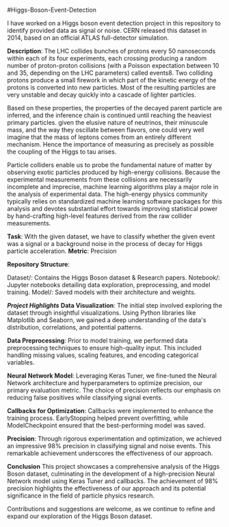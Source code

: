 #Higgs-Boson-Event-Detection

I have worked on a Higgs boson event detection project in this repository to identify provided data as signal or noise. CERN released this dataset in 2014, based on an official ATLAS full-detector simulation.

**Description**: The LHC collides bunches of protons every 50 nanoseconds within each of its four experiments, each crossing producing a random number of proton-proton collisions (with a Poisson expectation between 10 and 35, depending on the LHC parameters) called events8. Two colliding protons produce a small firework in which part of the kinetic energy of the protons is converted into new particles. Most of the resulting particles are very unstable and decay quickly into a cascade of lighter particles.

Based on these properties, the properties of the decayed parent particle are inferred, and the inference chain is continued until reaching the heaviest primary particles. given the elusive nature of neutrinos, their minuscule mass, and the way they oscillate between flavors, one could very well imagine that the mass of leptons comes from an entirely different mechanism. Hence the importance of measuring as precisely as possible the coupling of the Higgs to tau arises.

Particle colliders enable us to probe the fundamental nature of matter by observing exotic particles produced by high-energy collisions. Because the experimental measurements from these collisions are necessarily incomplete and imprecise, machine learning algorithms play a major role in the analysis of experimental data. The high-energy physics community typically relies on standardized machine learning software packages for this analysis and devotes substantial effort towards improving statistical power by hand-crafting high-level features derived from the raw collider measurements.

**Task**: With the given dataset, we have to classify whether the given event was a signal or a background noise in the process of decay for Higgs particle acceleration.
**Metric**: Precision

**Repository Structure**:

Dataset/: Contains the Higgs Boson dataset & Research papers.
Notebook/: Jupyter notebooks detailing data exploration, preprocessing, and model training.
Model/: Saved models with their architecture and weights.

***Project Highlights***
**Data Visualization**: The initial step involved exploring the dataset through insightful visualizations. Using Python libraries like Matplotlib and Seaborn, we gained a deep understanding of the data's distribution, correlations, and potential patterns.

**Data Preprocessing**: Prior to model training, we performed data preprocessing techniques to ensure high-quality input. This included handling missing values, scaling features, and encoding categorical variables.

**Neural Network Model**: Leveraging Keras Tuner, we fine-tuned the Neural Network architecture and hyperparameters to optimize precision, our primary evaluation metric. The choice of precision reflects our emphasis on reducing false positives while classifying signal events.

**Callbacks for Optimization**: Callbacks were implemented to enhance the training process. EarlyStopping helped prevent overfitting, while ModelCheckpoint ensured that the best-performing model was saved.

**Precision**: Through rigorous experimentation and optimization, we achieved an impressive 98% precision in classifying signal and noise events. This remarkable achievement underscores the effectiveness of our approach.

**Conclusion**
This project showcases a comprehensive analysis of the Higgs Boson dataset, culminating in the development of a high-precision Neural Network model using Keras Tuner and callbacks. The achievement of 98% precision highlights the effectiveness of our approach and its potential significance in the field of particle physics research.

Contributions and suggestions are welcome, as we continue to refine and expand our exploration of the Higgs Boson dataset.
